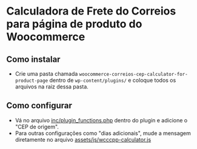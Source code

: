 # Calculadora de Frete do Correios para página de produto do Woocommerce

## Como instalar
- Crie uma pasta chamada `woocommerce-correios-cep-calculator-for-product-page` dentro de `wp-content/plugins/` e coloque todos os arquivos na raiz dessa pasta.

## Como configurar
- Vá no arquivo [inc/plugin_functions.php](https://github.com/luizbills/woocommerce-correios-cep-calculator-for-product-page/blob/master/inc/plugin_functions.php#L12) dentro do plugin e adicione o "CEP de origem".
- Para outras configurações como "dias adicionais", mude a mensagem diretamente no arquivo [assets/js/wcccpp-calculator.js](https://github.com/luizbills/woocommerce-correios-cep-calculator-for-product-page/blob/master/assets/js/wcccpp-calculator.js#L77)
